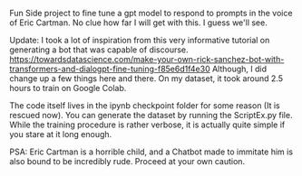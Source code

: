 Fun Side project to fine tune a gpt model to respond to prompts in the voice of Eric Cartman. No clue how far I will get with this. I guess we'll see.

Update: I took a lot of inspiration from this very informative tutorial on generating a bot that was capable of discourse. https://towardsdatascience.com/make-your-own-rick-sanchez-bot-with-transformers-and-dialogpt-fine-tuning-f85e6d1f4e30
Although, I did change up a few things here and there. On my dataset, it took around 2.5 hours to train on Google Colab.

The code itself lives in the ipynb checkpoint folder for some reason (It is rescued now). You can generate the dataset by running the ScriptEx.py file. While the training procedure is rather verbose, it is actually quite simple if you stare at it long enough. 

PSA: Eric Cartman is a horrible child, and a Chatbot made to immitate him is also bound to be incredibly rude. Proceed at your own caution.
